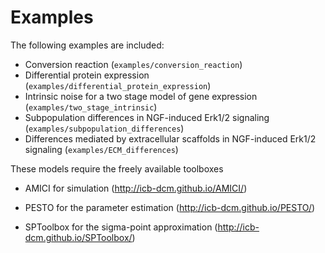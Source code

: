 # Examples 

The following examples are included: 
* Conversion reaction (`examples/conversion_reaction`)
* Differential protein expression (`examples/differential_protein_expression`)
* Intrinsic noise for a two stage model of gene expression (`examples/two_stage_intrinsic`)
* Subpopulation differences in NGF-induced Erk1/2 signaling (`examples/subpopulation_differences`)
* Differences mediated by extracellular scaffolds in NGF-induced Erk1/2 signaling (`examples/ECM_differences`)


These models require the freely available toolboxes 
* AMICI for simulation (http://icb-dcm.github.io/AMICI/) 
* PESTO for the parameter estimation (http://icb-dcm.github.io/PESTO/)

* SPToolbox for the sigma-point approximation (http://icb-dcm.github.io/SPToolbox/)
